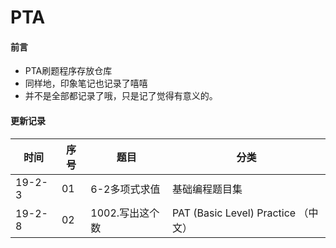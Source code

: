 # PTA

#### 前言
- PTA刷题程序存放仓库
- 同样地，印象笔记也记录了嘻嘻
- 并不是全部都记录了哦，只是记了觉得有意义的。

#### 更新记录

|时间|序号|题目|分类|
|------|------|------|------|
|19-2-3|01|6-2多项式求值|基础编程题目集|
|19-2-8|02|1002.写出这个数|PAT (Basic Level) Practice （中文）|